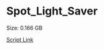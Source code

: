 # Spot_Light_Saver

Size: 0.166 GB

[Script Link](https://github.com/liuyal/Archive/blob/master/Python/Utilities/Miscellaneous/spotlight_saver.py)